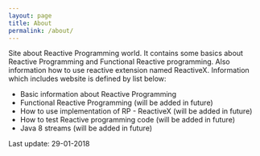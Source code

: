```yaml
---
layout: page
title: About
permalink: /about/
---
```


Site about Reactive Programming world. It contains some basics about Reactive Programming and Functional Reactive programming. Also information how to use reactive extension named ReactiveX. Information which includes website is defined by list below:

* Basic information about Reactive Programming
* Functional Reactive Programming (will be added in future)
* How to use implementation of RP - ReactiveX (will be added in future)
* How to test Reactive programming code (will be added in future)
* Java 8 streams (will be added in future)

Last update: 29-01-2018
